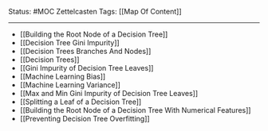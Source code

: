 Status: #MOC
Zettelcasten Tags: [[Map Of Content]]

---

- [[Building the Root Node of a Decision Tree]]
- [[Decision Tree Gini Impurity]]
- [[Decision Trees Branches And Nodes]]
- [[Decision Trees]]
- [[Gini Impurity of Decision Tree Leaves]]
- [[Machine Learning Bias]]
- [[Machine Learning Variance]]
- [[Max and Min Gini Impurity of Decision Tree Leaves]]
- [[Splitting a Leaf of a Decision Tree]]
- [[Building the Root Node of a Decision Tree With Numerical Features]]
- [[Preventing Decision Tree Overfitting]]
